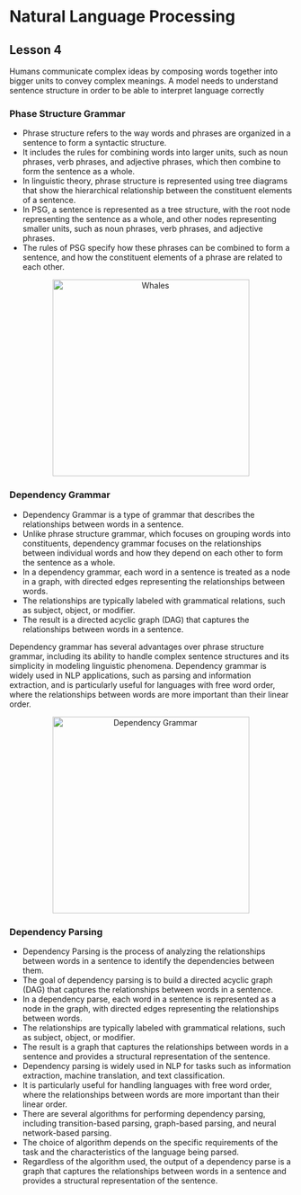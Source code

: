 # Natural Language Processing
## Lesson 4

Humans communicate complex ideas by composing words together into bigger units to convey complex meanings. A model needs to understand sentence structure in order to be able to interpret language correctly

<h3> Phase Structure Grammar </h3>

* Phrase structure refers to the way words and phrases are organized in a sentence to form a syntactic structure. 
* It includes the rules for combining words into larger units, such as noun phrases, verb phrases, and adjective phrases, which then combine to form the sentence as a whole. 
* In linguistic theory, phrase structure is represented using tree diagrams that show the hierarchical relationship between the constituent elements of a sentence.
* In PSG, a sentence is represented as a tree structure, with the root node representing the sentence as a whole, and other nodes representing smaller units, such as noun phrases, verb phrases, and adjective phrases. 
* The rules of PSG specify how these phrases can be combined to form a sentence, and how the constituent elements of a phrase are related to each other.


<p align="center">
<img src= "https://user-images.githubusercontent.com/45029614/215659075-4cda115f-1dd5-49c6-9712-3251e8cc134e.PNG" width="350" title="Whales">
</p>

<h3> Dependency Grammar </h3>

* Dependency Grammar is a type of grammar that describes the relationships between words in a sentence. 
* Unlike phrase structure grammar, which focuses on grouping words into constituents, dependency grammar focuses on the relationships between individual words and how they depend on each other to form the sentence as a whole.
* In a dependency grammar, each word in a sentence is treated as a node in a graph, with directed edges representing the relationships between words.
* The relationships are typically labeled with grammatical relations, such as subject, object, or modifier. 
* The result is a directed acyclic graph (DAG) that captures the relationships between words in a sentence.

Dependency grammar has several advantages over phrase structure grammar, including its ability to handle complex sentence structures and its simplicity in modeling linguistic phenomena. Dependency grammar is widely used in NLP applications, such as parsing and information extraction, and is particularly useful for languages with free word order, where the relationships between words are more important than their linear order.

<p align="center">
<img src= "https://user-images.githubusercontent.com/45029614/215660338-3ea9890b-b9eb-4651-9b6e-5d8b20014832.PNG" width="350" title="Dependency Grammar">
</p>

<h3> Dependency Parsing </h3>

* Dependency Parsing is the process of analyzing the relationships between words in a sentence to identify the dependencies between them.
* The goal of dependency parsing is to build a directed acyclic graph (DAG) that captures the relationships between words in a sentence.
* In a dependency parse, each word in a sentence is represented as a node in the graph, with directed edges representing the relationships between words. 
* The relationships are typically labeled with grammatical relations, such as subject, object, or modifier.
* The result is a graph that captures the relationships between words in a sentence and provides a structural representation of the sentence.
* Dependency parsing is widely used in NLP for tasks such as information extraction, machine translation, and text classification. 
* It is particularly useful for handling languages with free word order, where the relationships between words are more important than their linear order.
* There are several algorithms for performing dependency parsing, including transition-based parsing, graph-based parsing, and neural network-based parsing.
* The choice of algorithm depends on the specific requirements of the task and the characteristics of the language being parsed. 
* Regardless of the algorithm used, the output of a dependency parse is a graph that captures the relationships between words in a sentence and provides a structural representation of the sentence.

